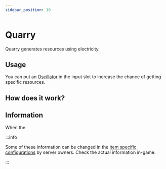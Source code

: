 ```yaml
---
sidebar_position: 10
---
```


# Quarry

Quarry generates resources using electricity.

## Usage

You can put an [Oscillator](/infinity-expansion-2/tools/oscillator) in the input slot to increase the chance of getting specific resources.

## How does it work?

## Information

When the 

:::info

Some of these information can be changed in the [item specific configurations](/infinity-expansion-2/config/items) by server owners. Check the actual information in-game.

:::
